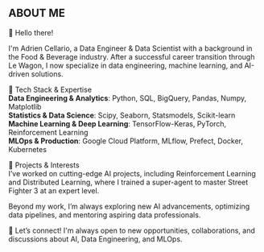 ## ABOUT ME

👋 Hello there!

I'm Adrien Cellario, a Data Engineer & Data Scientist with a background in the Food & Beverage industry. After a successful career transition through Le Wagon, I now specialize in data engineering, machine learning, and AI-driven solutions.

🔹 Tech Stack & Expertise  
**Data Engineering & Analytics**: Python, SQL, BigQuery, Pandas, Numpy, Matplotlib  
**Statistics & Data Science**: Scipy, Seaborn, Statsmodels, Scikit-learn  
**Machine Learning & Deep Learning**: TensorFlow-Keras, PyTorch, Reinforcement Learning  
**MLOps & Production**: Google Cloud Platform, MLflow, Prefect, Docker, Kubernetes  


🎯 Projects & Interests  
I’ve worked on cutting-edge AI projects, including Reinforcement Learning and Distributed Learning, where I trained a super-agent to master Street Fighter 3 at an expert level.

Beyond my work, I’m always exploring new AI advancements, optimizing data pipelines, and mentoring aspiring data professionals.

🚀 Let’s connect! I'm always open to new opportunities, collaborations, and discussions about AI, Data Engineering, and MLOps.
